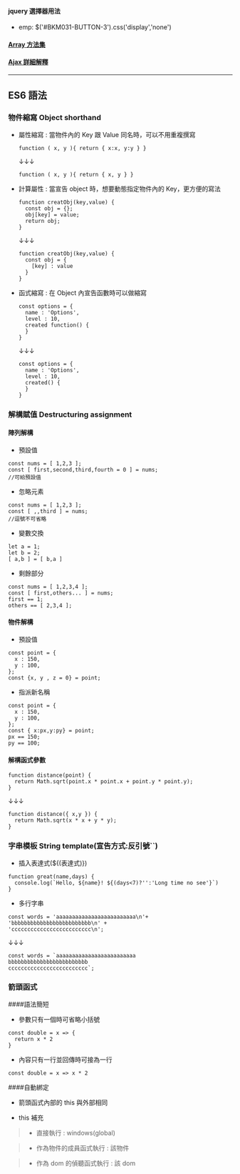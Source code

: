 #### jquery 選擇器用法

-   emp: \$('#BKM031-BUTTON-3').css('display','none')

#### [Array 方法集](https://ithelp.ithome.com.tw/articles/10213787)

#### [Ajax 詳細解釋](https://blog.techbridge.cc/2019/10/05/javascript-async-sync-and-callback/)

---

## ES6 語法

### 物件縮寫 Object shorthand

-   屬性縮寫 : 當物件內的 Key 跟 Value 同名時，可以不用重複撰寫
    ```
    function ( x, y ){ return { x:x, y:y } }
    ```
    ↓↓↓
    ```
    function ( x, y ){ return { x, y } }
    ```

*   計算屬性 : 當宣告 object 時，想要動態指定物件內的 Key，更方便的寫法

    ```
    function creatObj(key,value) {
      const obj = {};
      obj[key] = value;
      return obj;
    }
    ```

    ↓↓↓

    ```
    function creatObj(key,value) {
      const obj = {
        [key] : value
      }
    }
    ```

*   函式縮寫 : 在 Object 內宣告函數時可以做縮寫

    ```
    const options = {
      name : 'Options',
      level : 10,
      created function() {
      }
    }
    ```

    ↓↓↓

    ```
    const options = {
      name : 'Options',
      level : 10,
      created() {
      }
    }
    ```

### 解構賦值 Destructuring assignment

#### 陣列解構

-   預設值

```
const nums = [ 1,2,3 ];
const [ first,second,third,fourth = 0 ] = nums;
//可給預設值
```

-   忽略元素

```
const nums = [ 1,2,3 ];
const [ ,,third ] = nums;
//逗號不可省略
```

-   變數交換

```
let a = 1;
let b = 2;
[ a,b ] = [ b,a ]
```

-   剩餘部分

```
const nums = [ 1,2,3,4 ];
const [ first,others... ] = nums;
first == 1;
others == [ 2,3,4 ];
```

#### 物件解構

-   預設值

```
const point = {
  x : 150,
  y : 100,
};
const {x, y , z = 0} = point;
```

-   指派新名稱

```
const point = {
  x : 150,
  y : 100,
};
const { x:px,y:py} = point;
px == 150;
py == 100;
```

#### 解構函式參數

```
function distance(point) {
  return Math.sqrt(point.x * point.x + point.y * point.y);
}
```

↓↓↓

```
function distance({ x,y }) {
  return Math.sqrt(x * x + y * y);
}
```

### 字串模板 String template(宣告方式:反引號``)

-   插入表達式(\${(表達式)})

```
function great(name,days) {
  console.log(`Hello, ${name}! ${(days<7)?'':'Long time no see'}`)
}
```

-   多行字串

```
const words = 'aaaaaaaaaaaaaaaaaaaaaaaaa\n'+
'bbbbbbbbbbbbbbbbbbbbbbbbb\n' +
'ccccccccccccccccccccccccc\n';
```

↓↓↓

```
const words = `aaaaaaaaaaaaaaaaaaaaaaaaa
bbbbbbbbbbbbbbbbbbbbbbbbb
ccccccccccccccccccccccccc`;
```

### 箭頭函式

####語法簡短

-   參數只有一個時可省略小括號

```
const double = x => {
  return x * 2
}
```

-   內容只有一行並回傳時可接為一行

```
const double = x => x * 2
```

####自動綁定

-   箭頭函式內部的 this 與外部相同

-   this 補充

> -   直接執行 : windows(global)

> -   作為物件的成員函式執行 : 該物件

> -   作為 dom 的偵聽函式執行 : 該 dom
